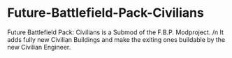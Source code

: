 # Future-Battlefield-Pack-Civilians
Future Battlefield Pack: Civilians is a Submod of the F.B.P. Modproject. /n 
It adds fully new Civilian Buildings and make the exiting ones buildable by the new Civilian Engineer.
